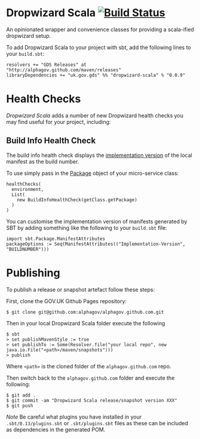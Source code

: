 # Dropwizard Scala [![Build Status](https://travis-ci.org/alphagov/dropwizard-scala.png?branch=master)](https://travis-ci.org/alphagov/dropwizard-scala)

An opinionated wrapper and convenience classes for providing a scala-ified
dropwizard setup.

To add Dropwizard Scala to your project with sbt, add the following lines to
your `build.sbt`:

```
resolvers += "GDS Releases" at "http://alphagov.github.com/maven/releases"
libraryDependencies += "uk.gov.gds" %% "dropwizard-scala" % "0.0.9"
```

Health Checks
=============

*Dropwizard Scala* adds a number of new Dropwizard health checks you may find
useful for your project, including:

Build Info Health Check
-----------------------

The build info health check displays the
[implementation version](http://docs.oracle.com/javase/tutorial/deployment/jar/packageman.html)
of the local manifest as the build number.

To use simply pass in the
[Package](http://docs.oracle.com/javase/7/docs/api/java/lang/Package.html)
object of your micro-service class:

```
healthChecks(
  environment,
  List(
    new BuildInfoHealthCheck(getClass.getPackage)
  )
)
```

You can customise the implementation version of manifests generated by SBT by
adding something like the following to your `build.sbt` file:

```
import sbt.Package.ManifestAttributes
packageOptions := Seq(ManifestAttributes(("Implementation-Version", "BUILDNUMBER")))
```

Publishing
==========

To publish a release or snapshot artefact follow these steps:

First, clone the GOV.UK Github Pages repository:

`
$ git clone git@github.com:alphagov/alphagov.github.com.git
`

Then in your local Dropwizard Scala folder execute the following

```
$ sbt
> set publishMavenStyle := true
> set publishTo := Some(Resolver.file("your local repo", new java.io.File("<path>/maven/snapshots")))
> publish
```

Where ```<path>``` is the cloned folder of the `alphagov.github.com` repo.

Then switch back to the `alphagov.github.com` folder and execute the following:

```
$ git add .
$ git commit -am "Dropwizard Scala release/snapshot version XXX"
$ git push
```

*Note* Be careful what plugins you have installed in your `.sbt/0.13/plugins.sbt`
or `.sbt/plugins.sbt` files as these can be included as dependencies in the
generated POM.
